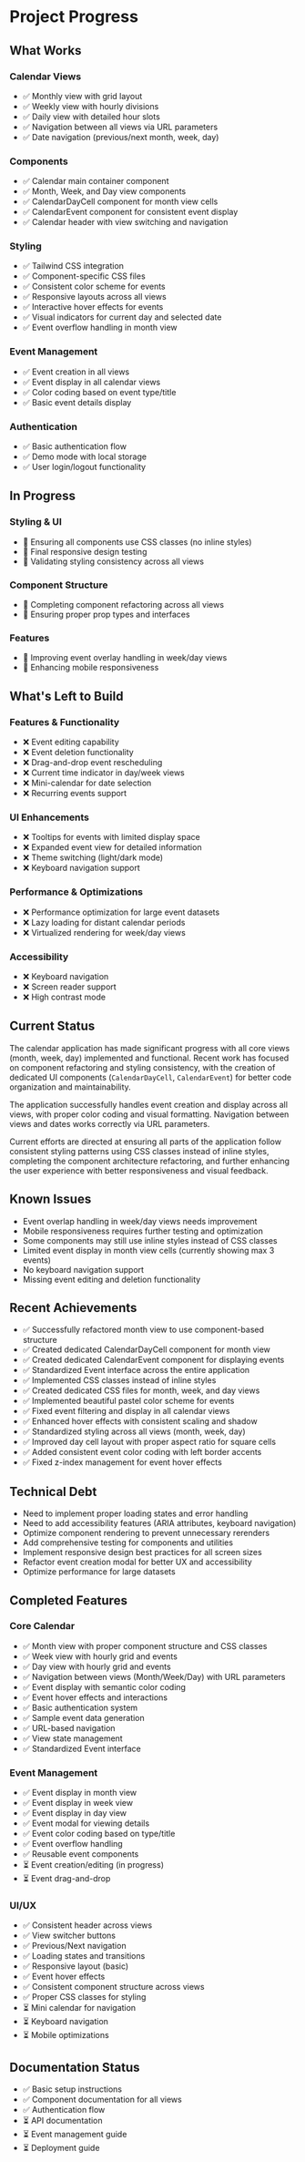 # Project Progress

## What Works

### Calendar Views
- ✅ Monthly view with grid layout
- ✅ Weekly view with hourly divisions
- ✅ Daily view with detailed hour slots
- ✅ Navigation between all views via URL parameters
- ✅ Date navigation (previous/next month, week, day)

### Components
- ✅ Calendar main container component
- ✅ Month, Week, and Day view components
- ✅ CalendarDayCell component for month view cells
- ✅ CalendarEvent component for consistent event display
- ✅ Calendar header with view switching and navigation

### Styling
- ✅ Tailwind CSS integration
- ✅ Component-specific CSS files
- ✅ Consistent color scheme for events
- ✅ Responsive layouts across all views
- ✅ Interactive hover effects for events
- ✅ Visual indicators for current day and selected date
- ✅ Event overflow handling in month view

### Event Management
- ✅ Event creation in all views
- ✅ Event display in all calendar views
- ✅ Color coding based on event type/title
- ✅ Basic event details display

### Authentication
- ✅ Basic authentication flow
- ✅ Demo mode with local storage
- ✅ User login/logout functionality

## In Progress

### Styling & UI
- 🔄 Ensuring all components use CSS classes (no inline styles)
- 🔄 Final responsive design testing
- 🔄 Validating styling consistency across all views

### Component Structure
- 🔄 Completing component refactoring across all views
- 🔄 Ensuring proper prop types and interfaces

### Features
- 🔄 Improving event overlay handling in week/day views
- 🔄 Enhancing mobile responsiveness

## What's Left to Build

### Features & Functionality
- ❌ Event editing capability
- ❌ Event deletion functionality
- ❌ Drag-and-drop event rescheduling
- ❌ Current time indicator in day/week views
- ❌ Mini-calendar for date selection
- ❌ Recurring events support

### UI Enhancements
- ❌ Tooltips for events with limited display space
- ❌ Expanded event view for detailed information
- ❌ Theme switching (light/dark mode)
- ❌ Keyboard navigation support

### Performance & Optimizations
- ❌ Performance optimization for large event datasets
- ❌ Lazy loading for distant calendar periods
- ❌ Virtualized rendering for week/day views

### Accessibility
- ❌ Keyboard navigation
- ❌ Screen reader support
- ❌ High contrast mode

## Current Status

The calendar application has made significant progress with all core views (month, week, day) implemented and functional. Recent work has focused on component refactoring and styling consistency, with the creation of dedicated UI components (`CalendarDayCell`, `CalendarEvent`) for better code organization and maintainability.

The application successfully handles event creation and display across all views, with proper color coding and visual formatting. Navigation between views and dates works correctly via URL parameters.

Current efforts are directed at ensuring all parts of the application follow consistent styling patterns using CSS classes instead of inline styles, completing the component architecture refactoring, and further enhancing the user experience with better responsiveness and visual feedback.

## Known Issues

- Event overlap handling in week/day views needs improvement
- Mobile responsiveness requires further testing and optimization
- Some components may still use inline styles instead of CSS classes
- Limited event display in month view cells (currently showing max 3 events)
- No keyboard navigation support
- Missing event editing and deletion functionality

## Recent Achievements
- ✅ Successfully refactored month view to use component-based structure
- ✅ Created dedicated CalendarDayCell component for month view
- ✅ Created dedicated CalendarEvent component for displaying events
- ✅ Standardized Event interface across the entire application
- ✅ Implemented CSS classes instead of inline styles
- ✅ Created dedicated CSS files for month, week, and day views
- ✅ Implemented beautiful pastel color scheme for events
- ✅ Fixed event filtering and display in all calendar views
- ✅ Enhanced hover effects with consistent scaling and shadow
- ✅ Standardized styling across all views (month, week, day)
- ✅ Improved day cell layout with proper aspect ratio for square cells
- ✅ Added consistent event color coding with left border accents
- ✅ Fixed z-index management for event hover effects

## Technical Debt
- Need to implement proper loading states and error handling
- Need to add accessibility features (ARIA attributes, keyboard navigation)
- Optimize component rendering to prevent unnecessary rerenders
- Add comprehensive testing for components and utilities
- Implement responsive design best practices for all screen sizes
- Refactor event creation modal for better UX and accessibility
- Optimize performance for large datasets

## Completed Features

### Core Calendar
- ✅ Month view with proper component structure and CSS classes
- ✅ Week view with hourly grid and events
- ✅ Day view with hourly grid and events
- ✅ Navigation between views (Month/Week/Day) with URL parameters
- ✅ Event display with semantic color coding
- ✅ Event hover effects and interactions
- ✅ Basic authentication system
- ✅ Sample event data generation
- ✅ URL-based navigation
- ✅ View state management
- ✅ Standardized Event interface

### Event Management
- ✅ Event display in month view
- ✅ Event display in week view
- ✅ Event display in day view
- ✅ Event modal for viewing details
- ✅ Event color coding based on type/title
- ✅ Event overflow handling
- ✅ Reusable event components
- ⏳ Event creation/editing (in progress)
- ⏳ Event drag-and-drop

### UI/UX
- ✅ Consistent header across views
- ✅ View switcher buttons
- ✅ Previous/Next navigation
- ✅ Loading states and transitions
- ✅ Responsive layout (basic)
- ✅ Event hover effects
- ✅ Consistent component structure across views
- ✅ Proper CSS classes for styling
- ⏳ Mini calendar for navigation
- ⏳ Keyboard navigation
- ⏳ Mobile optimizations

## Documentation Status
- ✅ Basic setup instructions
- ✅ Component documentation for all views
- ✅ Authentication flow
- ⏳ API documentation
- ⏳ Event management guide
- ⏳ Deployment guide 